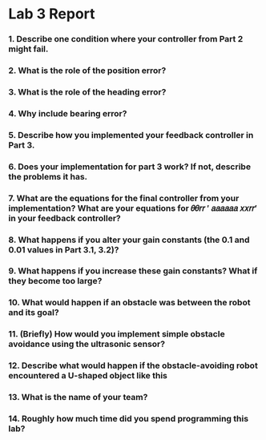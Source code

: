 # Lab 3 Report #

### 1. Describe one condition where your controller from Part 2 might fail. ###
### 2. What is the role of the position error? ###
### 3. What is the role of the heading error? ###
### 4. Why include bearing error? ###
### 5. Describe how you implemented your feedback controller in Part 3. ###
### 6. Does your implementation for part 3 work? If not, describe the problems it has. ###
### 7. What are the equations for the final controller from your implementation? What are your equations for 𝜃𝜃𝑟𝑟 ′ 𝑎𝑎𝑎𝑎𝑎𝑎 𝑥𝑥𝑟𝑟′ in your feedback controller? ###
### 8. What happens if you alter your gain constants (the 0.1 and 0.01 values in Part 3.1, 3.2)? ###
### 9. What happens if you increase these gain constants? What if they become too large? ###
### 10. What would happen if an obstacle was between the robot and its goal? ###
### 11. (Briefly) How would you implement simple obstacle avoidance using the ultrasonic sensor? ###
### 12. Describe what would happen if the obstacle-avoiding robot encountered a U-shaped object like this ###
### 13. What is the name of your team? ###
### 14. Roughly how much time did you spend programming this lab? ###
